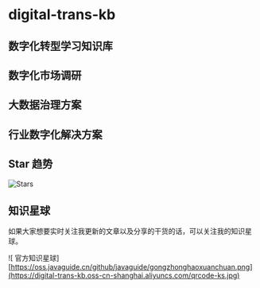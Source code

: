 # digital-trans-kb
## 数字化转型学习知识库

## 数字化市场调研

## 大数据治理方案

## 行业数字化解决方案


## Star 趋势

![Stars](https://api.star-history.com/svg?repos=digital-trans-kb)

## 知识星球

如果大家想要实时关注我更新的文章以及分享的干货的话，可以关注我的知识星球。

![ 官方知识星球][https://oss.javaguide.cn/github/javaguide/gongzhonghaoxuanchuan.png](https://digital-trans-kb.oss-cn-shanghai.aliyuncs.com/qrcode-ks.jpg)

<!-- #endregion home -->
